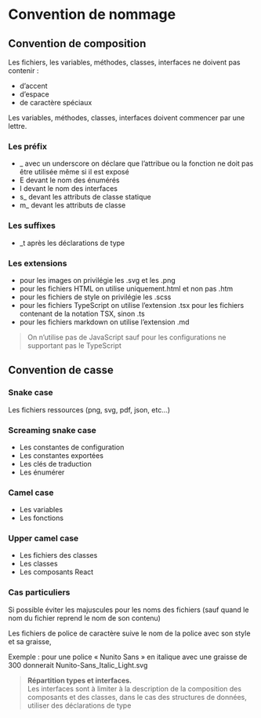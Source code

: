 # Convention de nommage

## Convention de composition

Les fichiers, les variables, méthodes, classes, interfaces ne doivent pas contenir :

- d’accent
- d’espace
- de caractère spéciaux

Les variables, méthodes, classes, interfaces doivent commencer par une lettre. 

### Les préfix

- \_ avec un underscore on déclare que l’attribue ou la fonction ne doit pas être utilisée même si il est exposé
- E devant le nom des énumérés
- I devant le nom des interfaces
- s\_ devant les attributs de classe statique
- m\_ devant les attributs de classe

### Les suffixes

- \_t après les déclarations de type

### Les extensions

- pour les images on privilégie les .svg et les .png
- pour les fichiers HTML on utilise uniquement.html et non pas .htm
- pour les fichiers de style on privilégie les .scss
- pour les fichiers TypeScript on utilise l’extension .tsx pour les fichiers contenant de la notation TSX, sinon .ts
- pour les fichiers markdown on utilise l’extension .md

> On n’utilise pas de JavaScript sauf pour les configurations ne supportant pas le TypeScript

## Convention de casse

### Snake case

Les fichiers ressources (png, svg, pdf, json, etc...)

### Screaming snake case

- Les constantes de configuration
- Les constantes exportées
- Les clés de traduction
- Les énumérer

### Camel case

- Les variables
- Les fonctions

### Upper camel case

- Les fichiers des classes
- Les classes
- Les composants React

### Cas particuliers

Si possible éviter les majuscules pour les noms des fichiers (sauf quand le nom du fichier reprend le nom de son contenu)

Les fichiers de police de caractère suive le nom de la police avec son style et sa graisse,

Exemple : pour une police « Nunito Sans » en italique avec une graisse de 300 donnerait Nunito-Sans_Italic_Light.svg

> **Répartition types et interfaces.**   
> Les interfaces sont à limiter à la description de la composition des composants et des classes, dans le cas des structures de données, utiliser des déclarations de type
